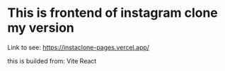 # This is frontend of instagram clone my version

Link to see: https://instaclone-pages.vercel.app/

this is builded from:
Vite
React

